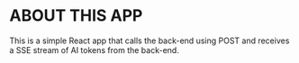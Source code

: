 # ABOUT THIS APP
This is a simple React app that calls the back-end using POST and receives a SSE stream of AI tokens from the back-end.
